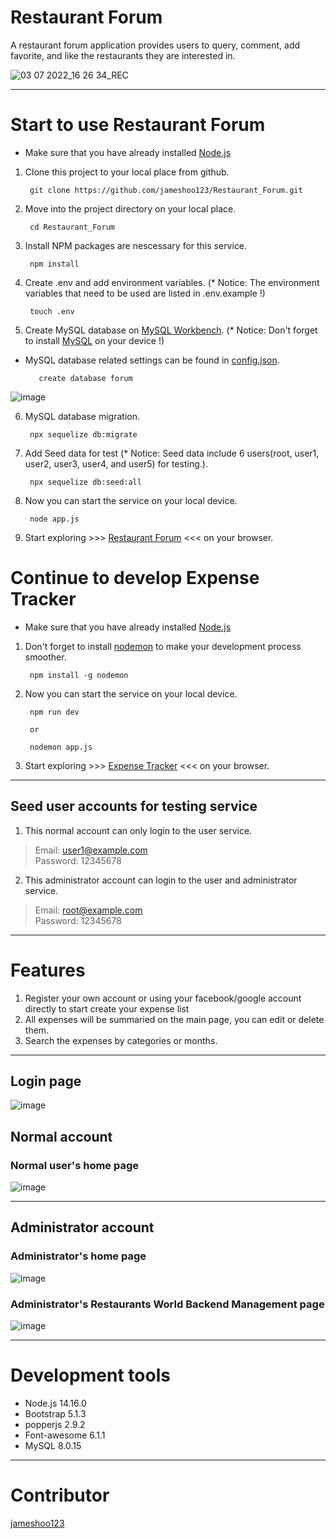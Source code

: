 # Restaurant Forum
A restaurant forum application provides users to query, comment, add favorite, and like the restaurants they are interested in.

![03 07 2022_16 26 34_REC](https://user-images.githubusercontent.com/87403901/177049497-87961ee1-6a88-49cf-86ac-464945f7d919.gif)

***
# Start to use Restaurant Forum
*   Make sure that you have already installed [Node.js](https://nodejs.org/en/)

1.   Clone this project to your local place from github.

          git clone https://github.com/jameshoo123/Restaurant_Forum.git
    
2.   Move into the project directory on your local place.

          cd Restaurant_Forum
          
3.   Install NPM packages are nescessary for this service.

          npm install
    
4.   Create .env and add environment variables. (* Notice: The environment variables that need to be used are listed in .env.example !)

          touch .env
          
          
5.   Create MySQL database on [MySQL Workbench](https://dev.mysql.com/downloads/workbench/). (* Notice: Don't forget to install [MySQL](https://dev.mysql.com/downloads/mysql/) on your device !)
* MySQL database related settings can be found in [config.json](https://github.com/jameshoo123/Restaurant_Forum/blob/main/config/config.js).

         create database forum
         
![image](https://user-images.githubusercontent.com/87403901/177049737-066bd6eb-47e3-4ffa-b509-7876199a8488.png)

    
6.   MySQL database migration.

          npx sequelize db:migrate
    
7.   Add Seed data for test (* Notice: Seed data include 6 users(root, user1, user2, user3, user4, and user5) for testing.).

          npx sequelize db:seed:all
    
8.   Now you can start the service on your local device.

          node app.js
          
9.   Start exploring >>> [Restaurant Forum](http://localhost:3000/) <<< on your browser.

# Continue to develop Expense Tracker
*   Make sure that you have already installed [Node.js](https://nodejs.org/en/)
1.   Don't forget to install [nodemon](https://www.npmjs.com/package/nodemon) to make your development process smoother.
        
          npm install -g nodemon
    
2.   Now you can start the service on your local device.

          npm run dev
          
          or
          
          nodemon app.js
          
3.   Start exploring >>> [Expense Tracker](http://localhost:3000/) <<< on your browser.

***
## Seed user accounts for testing service
1.   This normal account can only login to the user service.
> Email: user1@example.com  
> Password: 12345678  

2.   This administrator account can login to the user and administrator service.
> Email: root@example.com  
> Password: 12345678  

***
# Features
1. Register your own account or using your facebook/google account directly to start create your expense list
2. All expenses will be summaried on the main page, you can edit or delete them.
3. Search the expenses by categories or months.
          
***
## Login page
![image](https://user-images.githubusercontent.com/87403901/177050566-b6873d13-12ca-4910-bae4-53d5b23fe5c7.png)

## Normal account
### Normal user's home page
![image](https://user-images.githubusercontent.com/87403901/177050524-4f5bc449-aedc-4800-961b-b0206b2454fe.png)

***
## Administrator account
### Administrator's home page
![image](https://user-images.githubusercontent.com/87403901/177050489-7a5d70f6-7d10-4f00-bf63-dbac977e049f.png)

### Administrator's Restaurants World Backend Management page
![image](https://user-images.githubusercontent.com/87403901/177050728-49776a24-fb7e-42dc-bf63-3e61f16d384f.png)

***
# Development tools
* Node.js 14.16.0
* Bootstrap 5.1.3
* popperjs 2.9.2
* Font-awesome 6.1.1
* MySQL 8.0.15

***
# Contributor
[jameshoo123](https://github.com/Azure/azure-content/blob/master/contributor-guide/contributor-guide-index.md)
